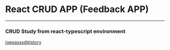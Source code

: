 # React CRUD APP (Feedback APP)

---

### CRUD Study from react-typescript environment

[joepasss@tistory](https://joepasss.tistory.com/)
